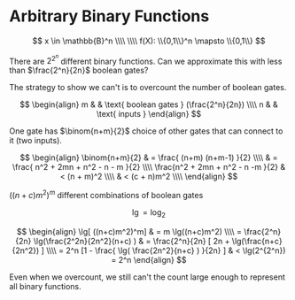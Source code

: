 Arbitrary Binary Functions
===

$$
x \in \mathbb{B}^n \\\\
 \\\\
f(X): \\{0,1\\}^n \mapsto \\{0,1\\}
$$

There are $2^{2^n}$ different binary functions.
Can we approximate this with less than $\frac{2^n}{2n}$ boolean gates?

The strategy to show we can't is to overcount the number of boolean gates.

$$
\begin{align}
 m & & \text{ boolean gates } (\frac{2^n}{2n}) \\\\
 n & & \text{ inputs }
\end{align}
$$

One gate has $\binom{n+m}{2}$ choice of other gates that can connect to it (two inputs).

$$
\begin{align}
 \binom{n+m}{2} & = \frac{ (n+m) (n+m-1) }{2} \\\\
 & = \frac{ n^2 + 2mn + n^2 - n - m }{2} \\\\
 \frac{n^2 + 2mn + n^2 - n -m }{2} & < (n + m)^2 \\\\
 & < (c + n)m^2 \\\\
\end{align}
$$

$((n+c)m^2)^m$ different combinations of boolean gates

$$
\lg = \log_2
$$

$$
\begin{align}
 \lg[ ((n+c)m^2)^m] & = m \lg((n+c)m^2) \\\\
 = \frac{2^n}{2n} \lg(\frac{2^2n}{2n^2}(n+c) ) & = \frac{2^n}{2n} [ 2n + \lg(\frac{n+c}{2n^2}) ] \\\\
 = 2^n [1 - \frac{ \lg( \frac{2n^2}{n+c} ) }{2n} ] & < \lg(2^{2^n}) = 2^n
\end{align}
$$



Even when we overcount, we still can't the count large enough to represent all binary functions.
